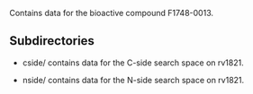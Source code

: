 Contains data for the bioactive compound F1748-0013.

## Subdirectories

- cside/ contains data for the C-side search space on rv1821.

- nside/ contains data for the N-side search space on rv1821.

